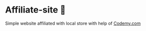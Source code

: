 # Affiliate-site :money_mouth_face:                                                                                                                                                                                                                                                                                                                                        
Simple website affiliated with local store
 with help of <a href="http://johnelder.com/">Codemy.com</a>
